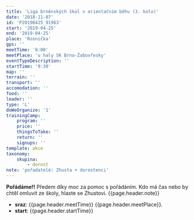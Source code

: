 ```yaml
---
title: 'Liga brněnských škol v orientačním běhu (3. kolo)'
date: '2018-11-07'
id: 'P20190425_91963'
start: '2019-04-25'
end: '2019-04-25'
place: 'Rosnička'
gps: ''
meetTime: '8:00'
meetPlace: 'u haly SK Brno-Žabovřesky'
eventTypeDescription: ''
startTime: '9:30'
map: ''
terrain: ''
transport: ''
accomodation: ''
food: ''
leader: ''
type: 'L'
doWeOrganize: '1'
trainingCamp:
    program: ''
    price: ''
    thingsToTake: ''
    return: ''
    signups: ''
template: akce
taxonomy:
    skupina:
        - dorost
note: 'pořadatelé: Zhusta + dorostenci'
---
```

**Pořádáme!!** Předem díky moc za pomoc s pořádáním. Kdo má čas nebo by chtěl
                    omluvit ze školy, hlaste se Zhustovi.
{{page.header.note}}
* **sraz**: {{page.header.meetTime}} {{page.header.meetPlace}}.
* **start**: {{page.header.startTime}}
